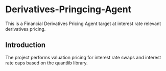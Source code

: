 # Derivatives-Pringcing-Agent
This is a Financial Derivatives Pricing Agent target at interest rate relevant derivatives pricing.

## Introduction
The project performs valuation pricing for interest rate swaps and interest rate caps based on the quantlib library.
